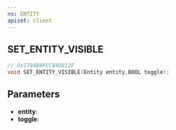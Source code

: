 ```yaml
---
ns: ENTITY
apiset: client
---
```

## SET_ENTITY_VISIBLE

```c
// 0x1794B4FCC84D812F
void SET_ENTITY_VISIBLE(Entity entity,BOOL toggle);
```


## Parameters
* **entity**:
* **toggle**:
